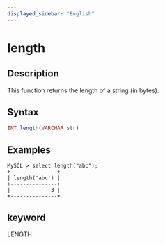 ```yaml
---
displayed_sidebar: "English"
---
```


# length

## Description

This function returns the length of a string (in bytes).

## Syntax

```Haskell
INT length(VARCHAR str)
```

## Examples

```Plain Text
MySQL > select length("abc");
+---------------+
| length('abc') |
+---------------+
|             3 |
+---------------+
```

## keyword

LENGTH
